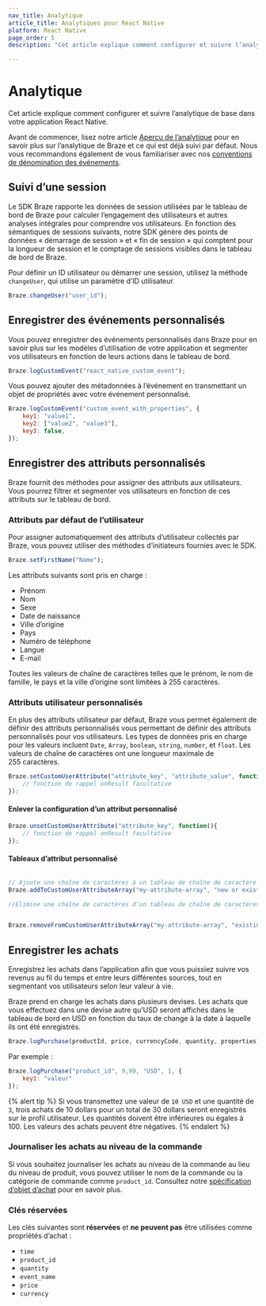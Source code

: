 ```yaml
---
nav_title: Analytique
article_title: Analytiques pour React Native
platform: React Native
page_order: 5
description: "Cet article explique comment configurer et suivre l’analytique de base dans l’application React Native."

---
```

 
# Analytique

Cet article explique comment configurer et suivre l’analytique de base dans votre application React Native.

Avant de commencer, lisez notre article [Aperçu de l’analytique][0] pour en savoir plus sur l’analytique de Braze et ce qui est déjà suivi par défaut. Nous vous recommandons également de vous familiariser avec nos [conventions de dénomination des événements][1].

## Suivi d’une session

Le SDK Braze rapporte les données de session utilisées par le tableau de bord de Braze pour calculer l’engagement des utilisateurs et autres analyses intégrales pour comprendre vos utilisateurs. En fonction des sémantiques de sessions suivants, notre SDK génère des points de données « démarrage de session » et « fin de session » qui comptent pour la longueur de session et le comptage de sessions visibles dans le tableau de bord de Braze.

Pour définir un ID utilisateur ou démarrer une session, utilisez la méthode `changeUser`, qui utilise un paramètre d’ID utilisateur.

```javascript
Braze.changeUser("user_id");
```

## Enregistrer des événements personnalisés

Vous pouvez enregistrer des événements personnalisés dans Braze pour en savoir plus sur les modèles d’utilisation de votre application et segmenter vos utilisateurs en fonction de leurs actions dans le tableau de bord.

```javascript
Braze.logCustomEvent("react_native_custom_event");
```

Vous pouvez ajouter des métadonnées à l’événement en transmettant un objet de propriétés avec votre événement personnalisé.

```javascript
Braze.logCustomEvent("custom_event_with_properties", {
    key1: "value1",
    key2: ["value2", "value3"],
    key3: false,
});
```

## Enregistrer des attributs personnalisés

Braze fournit des méthodes pour assigner des attributs aux utilisateurs. Vous pourrez filtrer et segmenter vos utilisateurs en fonction de ces attributs sur le tableau de bord.

### Attributs par défaut de l’utilisateur

Pour assigner automatiquement des attributs d’utilisateur collectés par Braze, vous pouvez utiliser des méthodes d’initiateurs fournies avec le SDK.

```javascript
Braze.setFirstName("Name");
```

Les attributs suivants sont pris en charge :

- Prénom
- Nom
- Sexe
- Date de naissance
- Ville d’origine
- Pays
- Numéro de téléphone
- Langue
- E-mail

Toutes les valeurs de chaîne de caractères telles que le prénom, le nom de famille, le pays et la ville d’origine sont limitées à 255 caractères.

### Attributs utilisateur personnalisés

En plus des attributs utilisateur par défaut, Braze vous permet également de définir des attributs personnalisés vous permettant de définir des attributs personnalisés pour vos utilisateurs. Les types de données pris en charge pour les valeurs incluent `Date`, `Array`, `boolean`, `string`, `number`, et `float`.
Les valeurs de chaîne de caractères ont une longueur maximale de 255 caractères.

```javascript
Braze.setCustomUserAttribute("attribute_key", "attribute_value", function(){
    // fonction de rappel onResult facultative
});
```

#### Enlever la configuration d’un attribut personnalisé


```javascript
Braze.unsetCustomUserAttribute("attribute_key", function(){
    // fonction de rappel onResult facultative
});
```

#### Tableaux d’attribut personnalisé

```javascript

// Ajoute une chaîne de caractères à un tableau de chaîne de caractère personnalisée, ou crée ce tableau s’il n’en existe pas.
Braze.addToCustomUserAttributeArray("my-attribute-array", "new or existing value", optionalCallback);

//Elimine une chaîne de caractères d’un tableau de chaîne de caractères personnalisé.


Braze.removeFromCustomUserAttributeArray("my-attribute-array", "existing value", optionalCallback);
```

## Enregistrer les achats

Enregistrez les achats dans l’application afin que vous puissiez suivre vos revenus au fil du temps et entre leurs différentes sources, tout en segmentant vos utilisateurs selon leur valeur à vie.

Braze prend en charge les achats dans plusieurs devises. Les achats que vous effectuez dans une devise autre qu’USD seront affichés dans le tableau de bord en USD en fonction du taux de change à la date à laquelle ils ont été enregistrés.

```javascript
Braze.logPurchase(productId, price, currencyCode, quantity, properties);
```

Par exemple :

```javascript
Braze.logPurchase("product_id", 9,99, "USD", 1, {
    key1: "valeur"
});
```

{% alert tip %}
Si vous transmettez une valeur de `10 USD` et une quantité de `3`, trois achats de 10 dollars pour un total de 30 dollars seront enregistrés sur le profil utilisateur. Les quantités doivent être inférieures ou égales à 100. Les valeurs des achats peuvent être négatives.
{% endalert %}

### Journaliser les achats au niveau de la commande
Si vous souhaitez journaliser les achats au niveau de la commande au lieu du niveau de produit, vous pouvez utiliser le nom de la commande ou la catégorie de commande comme `product_id`. Consultez notre [spécification d’objet d’achat]({{site.baseurl}}/api/objects_filters/purchase_object/#product-id-naming-conventions) pour en savoir plus. 

### Clés réservées

Les clés suivantes sont **réservées** et **ne peuvent pas** être utilisées comme propriétés d’achat :

- `time`
- `product_id`
- `quantity`
- `event_name`
- `price`
- `currency`

[0]: {{site.baseurl}}/developer_guide/platform_wide/analytics_overview/
[1]: {{site.baseurl}}/user_guide/data_and_analytics/custom_data/event_naming_conventions/
